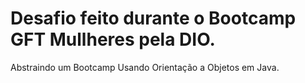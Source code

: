# Desafio feito durante o Bootcamp GFT Mullheres pela DIO.

Abstraindo um Bootcamp Usando Orientação a Objetos em Java.
